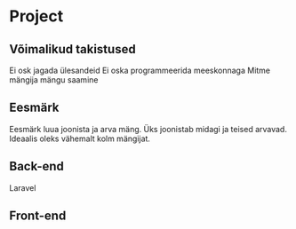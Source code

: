 # Project

## Võimalikud takistused

Ei osk jagada ülesandeid
Ei oska programmeerida meeskonnaga
Mitme mängija mängu saamine

## Eesmärk

Eesmärk luua joonista ja arva mäng. Üks joonistab midagi ja teised arvavad. Ideaalis oleks vähemalt kolm mängijat.

## Back-end

Laravel

## Front-end
